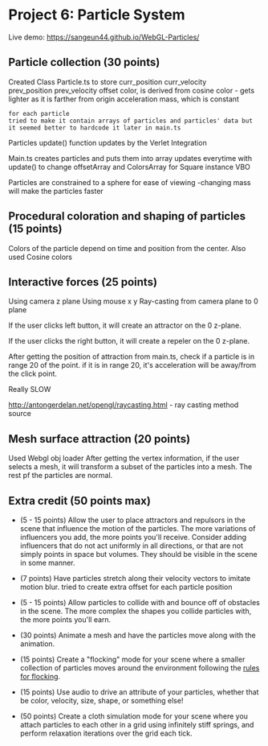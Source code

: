 
# Project 6: Particle System
Live demo:  https://sangeun44.github.io/WebGL-Particles/

## Particle collection (30 points)
Created Class Particle.ts to store
    curr_position
    curr_velocity    
    prev_position
    prev_velocity
    offset 
    color, is derived from cosine color - gets lighter as it is farther from origin
    acceleration
    mass, which is constant

    for each particle
    tried to make it contain arrays of particles and particles' data but it seemed better to hardcode it later in main.ts

Particles update() function updates by the Verlet Integration

Main.ts creates particles and puts them into array
updates everytime with update() to change offsetArray and ColorsArray for Square instance VBO

Particles are constrained to a sphere for ease of viewing 
-changing mass will make the particles faster

## Procedural coloration and shaping of particles (15 points)
Colors of the particle depend on time and position from the center.
Also used Cosine colors

## Interactive forces (25 points)
Using camera z plane
Using mouse x y 
Ray-casting from camera plane to 0 plane

If the user clicks left button,
it will create an attractor on the 0 z-plane. 

If the user clicks the right button,
it will create a repeler on the 0 z-plane.

After getting the position of attraction from main.ts, check if a particle is in range 20 of the point. if it is in range 20, it's acceleration will be away/from the click point.

Really SLOW

http://antongerdelan.net/opengl/raycasting.html - ray casting method source

## Mesh surface attraction (20 points)
Used Webgl obj loader
After getting the vertex information, if the user selects a mesh, it will transform a subset of the particles into a mesh. The rest pf the particles are normal.

## Extra credit (50 points max)
* (5 - 15 points) Allow the user to place attractors and repulsors in the scene that influence the motion of the particles. The more variations of influencers you add, the more points you'll receive. Consider adding influencers that do not act uniformly in all directions, or that are not simply points in space but volumes. They should be visible in the scene in some manner.

* (7 points) Have particles stretch along their velocity vectors to imitate motion blur.
    tried to create extra offset for each particle position

* (5 - 15 points) Allow particles to collide with and bounce off of obstacles in the scene. The more complex the shapes you collide particles with, the more points you'll earn.
* (30 points) Animate a mesh and have the particles move along with the animation.
* (15 points) Create a "flocking" mode for your scene where a smaller collection of particles moves around the environment following the [rules for flocking](https://en.wikipedia.org/wiki/Boids).
* (15 points) Use audio to drive an attribute of your particles, whether that be color, velocity, size, shape, or something else!
* (50 points) Create a cloth simulation mode for your scene where you attach particles to each other in a grid using infinitely stiff springs, and perform relaxation iterations over the grid each tick.
